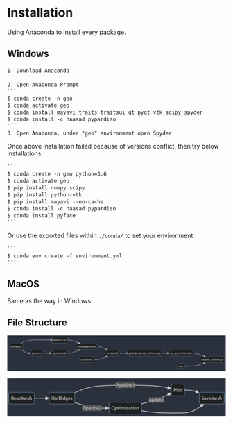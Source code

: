 # Installation

Using Anaconda to install every package.

## Windows

    1. Download Anaconda

    2. Open Anaconda Prompt
    ```
    $ conda create -n geo 
    $ conda activate geo
    $ conda install mayavi traits traitsui qt pyqt vtk scipy spyder 
    $ conda install -c haasad pypardiso
    ```
    3. Open Anaconda, under "geo" environment open Spyder



Once above installation failed because of versions conflict, then try below installations:

    ```
    $ conda create -n geo python=3.6
    $ conda activate geo
    $ pip install numpy scipy
    $ pip install python-vtk
    $ pip install mayavi --no-cache
    $ conda install -c haasad pypardiso
    $ conda install pyface
    ```

  Or use the exported files within ```./conda/``` to set your environment

    ```
    $ conda env create -f environment.yml
    ```

## MacOS

Same as the way in Windows.



## File Structure


![File](assets/files.png)

![File](assets/frame.png)
